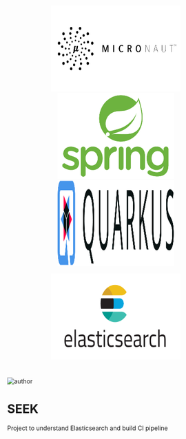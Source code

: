 <p align="center">
  <img src="docs/micronaut.png" width="300" height="200">
  <img src="docs/spring.png" width="270" height="200">
  <img src="docs/quarkus.png" width="270" height="200">
</p>

<p align="center">
    <img src="docs/es.png" width="300" height="200">
</p>

#

![author](https://img.shields.io/badge/author-matheus-blue.svg)
# SEEK
Project to understand Elasticsearch and build CI pipeline

